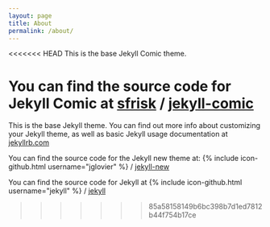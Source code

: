 ```yaml
---
layout: page
title: About
permalink: /about/
---
```


<<<<<<< HEAD
This is the base Jekyll Comic theme.

You can find the source code for Jekyll Comic at
[sfrisk](https://github.com/sfrisk/) /
[jekyll-comic](https://github.com/sfrisk/jekyll-comic)
=======
This is the base Jekyll theme. You can find out more info about customizing your Jekyll theme, as well as basic Jekyll usage documentation at [jekyllrb.com](http://jekyllrb.com/)

You can find the source code for the Jekyll new theme at:
{% include icon-github.html username="jglovier" %} /
[jekyll-new](https://github.com/jglovier/jekyll-new)

You can find the source code for Jekyll at
{% include icon-github.html username="jekyll" %} /
[jekyll](https://github.com/jekyll/jekyll)
>>>>>>> 85a58158149b6bc398b7d1ed7812b44f754b17ce
